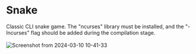 # Snake
Classic CLI snake game. The "ncurses" library must be installed, and the "-lncurses" flag should be added during the compilation stage.
<br> 
<br>
![Screenshot from 2024-03-10 10-41-33](https://github.com/canetizen/Snake/assets/81326097/a060f6a0-8fa9-4551-a42d-623f9a28433d)
